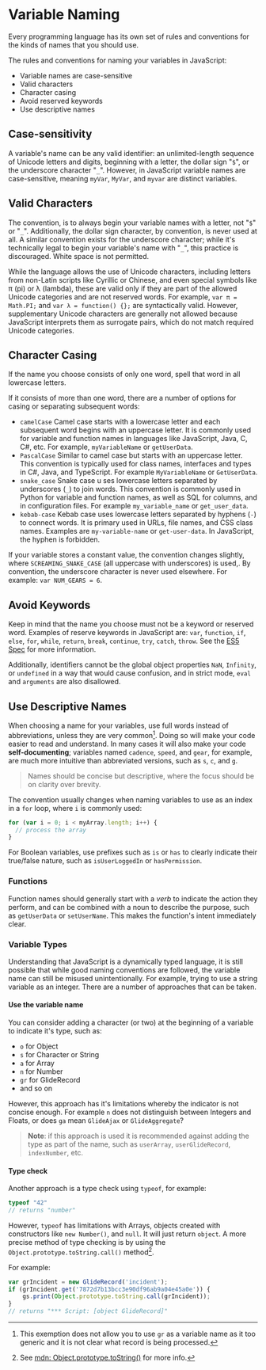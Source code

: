 # Variable Naming

Every programming language has its own set of rules and conventions for the kinds of names that you should use.

The  rules and conventions for naming your variables in JavaScript:

- Variable names are case-sensitive
- Valid characters
- Character casing
- Avoid reserved keywords
- Use descriptive names

## Case-sensitivity

A variable's name can be any  valid identifier: an unlimited-length sequence of Unicode letters and  digits, beginning with a letter, the dollar sign "`$`", or the underscore character "`_`". However, in JavaScript variable names are case-sensitive, meaning `myVar`, `MyVar`, and `myvar` are distinct variables.

## Valid Characters

The convention, is to always begin your variable names with a letter, not "`$`" or "`_`". Additionally, the dollar sign character, by convention, is never used  at all. A similar convention exists for the underscore character;  while it's technically legal to begin your variable's name with "`_`", this practice is discouraged. White space is not permitted.

While the language allows the use of Unicode characters, including letters from non-Latin scripts like Cyrillic or Chinese, and even special symbols like π (pi) or λ (lambda), these are valid only if they are part of the allowed Unicode categories and are not reserved words. For example, `var π = Math.PI;` and `var λ = function() {};` are syntactically valid. However, supplementary Unicode characters are generally not allowed because JavaScript interprets them as surrogate pairs, which do not match required Unicode categories.

## Character Casing

If the name you choose consists of only one word, spell that word in all lowercase letters. 

If it consists of more than one word, there are a number of options for casing or separating subsequent words:

- `camelCase`
   Camel case starts with a lowercase letter and each subsequent word begins with an uppercase letter. It is commonly used for variable and function names in languages like JavaScript, Java, C, C#, etc. For example, `myVariableName` or `getUserData`.
- `PascalCase`
   Similar to camel case but starts with an uppercase letter. This convention is typically used for class names, interfaces and types in C#, Java, and TypeScript. For example `MyVariableName` or `GetUserData`.
- `snake_case`
   Snake case u ses lowercase letters separated by underscores (`_`) to join words. This convention is commonly used in Python for variable and function names, as well as SQL for columns, and in configuration files. For example `my_variable_name` or `get_user_data`.
- `kebab-case`
   Kebab case uses lowercase letters separated by hyphens (`-`) to connect words. It is primary used in URLs, file names, and CSS class names. Examples are `my-variable-name` or `get-user-data`. In JavaScript, the hyphen is forbidden.

If your variable stores a constant value, the convention changes slightly, where `SCREAMING_SNAKE_CASE` (all uppercase with underscores) is used,. By  convention, the underscore character is never used elsewhere. For example: `var NUM_GEARS = 6`.

## Avoid Keywords

Keep in mind that the name you choose must not be a keyword or reserved word. Examples of reserve keywords in JavaScript are: `var`, `function`, `if`, `else`, `for`, `while`, `return`, `break`, `continue`, `try`, `catch`, `throw`. See the [ES5 Spec](https://tc39.es/ecma262/#sec-keywords-and-reserved-words) for more information.

Additionally, identifiers cannot be the global object properties `NaN`, `Infinity`, or `undefined` in a way that would cause confusion, and in strict mode, `eval` and `arguments` are also disallowed.

## Use Descriptive Names

When choosing a name for your variables, use full words  instead of abbreviations, unless they are very common[^1]. Doing so will make your code easier to read and understand. In many cases it will also make your code  **self-documenting**; variables named `cadence`, `speed`, and `gear`, for example, are much more intuitive than abbreviated versions, such as `s`, `c`, and `g`.

> Names should be concise but descriptive, where the focus should be on clarity over brevity.

The convention usually changes when naming variables to use as an index in a `for` loop, where `i` is commonly used:

```javascript
for (var i = 0; i < myArray.length; i++) {
  // process the array
}
```

For Boolean variables, use prefixes such as `is` or `has` to clearly indicate their true/false nature, such as `isUserLoggedIn` or `hasPermission`.

### Functions

Function names should generally start with a *verb* to indicate the action they perform, and can be combined with a noun to describe the purpose, such as `getUserData` or `setUserName`. This makes the function's intent immediately clear.

### Variable Types

Understanding that JavaScript is a dynamically typed language, it is still possible that while good naming conventions are followed, the variable name can still be misused unintentionally. For example, trying to use a string variable as an integer. There are a number of approaches that can be taken.

#### Use the variable name

You can consider adding a character (or two) at the beginning of a variable to indicate it's type, such as:

- `o` for Object
- `s` for Character or String
- `a` for Array
- `n` for Number
- `gr` for GlideRecord
- and so on

However, this approach has it's limitations whereby the indicator is not concise enough. For example `n` does not distinguish between Integers and Floats, or does `ga` mean `GlideAjax` or `GlideAggregate`?

> **Note**: if this approach is used it is recommended against adding the type as part of the name, such as `userArray`, `userGlideRecord`, `indexNumber`, etc.

#### Type check

Another approach is a type check using `typeof`, for example:

```javascript
typeof "42"
// returns "number"
```

However, `typeof` has limitations with Arrays, objects created with constructors like `new Number()`, and `null`. It will just return `object`. A more precise method of type checking is by using the `Object.prototype.toString.call()` method[^2].

For example:

```javascript
var grIncident = new GlideRecord('incident');
if (grIncident.get('7872d7b13bcc3e90df96ab9a04e45a0e')) {
    gs.print(Object.prototype.toString.call(grIncident));
}
// returns "*** Script: [object GlideRecord]"
```

[^1]: This exemption does not allow you to use `gr` as a variable name as it too generic and it is not clear what record is being processed.
[^2]: See [mdn: Object.prototype.toString()](https://developer.mozilla.org/en-US/docs/Web/JavaScript/Reference/Global_Objects/Object/toString) for more info.



